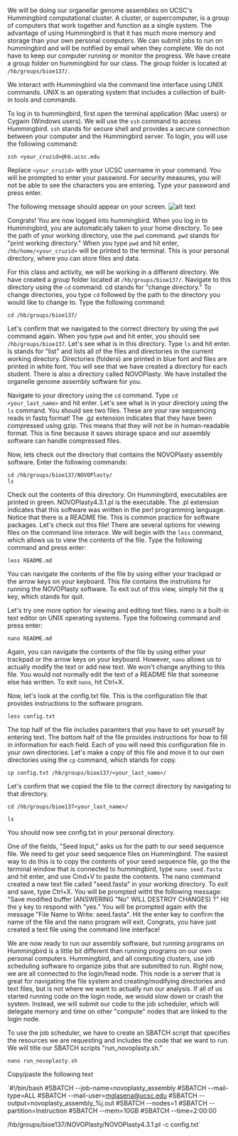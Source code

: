 We will be doing our organellar genome assemblies on UCSC's Hummingbird computational cluster. A cluster, or supercomputer, is a group of computers that work together and function as a single system. The advantage of using Hummingbird is that it has much more memory and storage than your own personal computers. We can submit jobs to run on hummingbird and will be notified by email when they complete. We do not have to keep our computer running or monitor the progress. We have create a group folder on hummingbird for our class. The group folder is located at `/hb/groups/bioe137/`.

We interact with Hummingbird via the command line interface using UNIX commands. UNIX is an operating system that includes a collection of built-in tools and commands.

To log in to hummingbird, first open the terminal application (Mac users) or Cygwin (Windows users). We will use the `ssh` command to access Hummingbird. `ssh` stands for secure shell and provides a secure connection between your computer and the Hummingbird server. To login, you will use the following command:  
  
  `ssh <your_cruzid>@hb.ucsc.edu`  
  
  Replace `<your_cruzid>` with your UCSC username in your command. You will be prompted to enter your password. For security measures, you will not be able to see the characters you are entering. Type your password and press enter.
  
  The following message should appear on your screen. ![alt text](https://user-images.githubusercontent.com/60276545/155772584-312a9baf-f2bc-484d-8254-ddf65895da40.png)   
  
  Congrats! You are now logged into hummingbird. When you log in to Hummingbird, you are automatically taken to your home directory. To see the path of your working directory, use the `pwd` command. `pwd` stands for "print working directory." When you type `pwd` and hit enter, `/hb/home/<your_cruzid>` will be printed to the terminal. This is your personal directory, where you can store files and data.  
  
  For this class and activity, we will be working in a different directory. We have created a group folder located at `/hb/groups/bioe137/`. Navigate to this directory using the `cd` command. cd stands for "change directory." To change directories, you type `cd` followed by the path to the directory you would like to change to. Type the following command:  
  
  `cd /hb/groups/bioe137/` 
  
  Let's confirm that we navigated to the correct directory by using the `pwd` command again. When you type `pwd` and hit enter, you should see `/hb/groups/bioe137`. Let's see what is in this directory. Type `ls` and hit enter. ls stands for "list" and lists all of the files and directories in the current working directory. Directories (folders) are printed in blue font and files are printed in white font. You will see that we have created a directory for each student. There is also a directory called NOVOPlasty. We have installed the organelle genome assembly software for you.  
  
  Navigate to your directory using the `cd` command. Type `cd <your_last_name>` and hit enter. Let's see what is in your directory using the `ls` command. You should see two files. These are your raw sequencing reads in fastq format! The .gz extension indicates that they have been compressed using gzip. This means that they will not be in human-readable format. This is fine because it saves storage space and our assembly software can handle compressed files. 
  
  Now, lets check out the directory that contains the NOVOPlasty assembly software. Enter the following commands:  
  
  `cd /hb/groups/bioe137/NOVOPlasty/`  
  `ls`  
  
  Check out the contents of this directory. On Hummingbird, executables are printed in green. NOVOPlasty4.3.1.pl is the executable. The .pl extension indicates that this software was written in the perl programming language. Notice that there is a README file. This is common practice for software packages. Let's check out this file! There are several options for viewing files on the command line interace. We will begin with the `less` command, which allows us to view the contents of the file. Type the following command and press enter:
  
  `less README.md`
  
  You can navigate the contents of the file by using either your trackpad or the arrow keys on your keyboard. This file contains the instrutions for running the NOVOPlasty software. To exit out of this view, simply hit the q key, which stands for quit. 
  
  Let's try one more option for viewing and editing text files. nano is a built-in text editor on UNIX operating systems. Type the following command and press enter:
  
  `nano README.md`
  
  Again, you can navigate the contents of the file by using either your trackpad or the arrow keys on your keyboard. However, `nano` allows us to actually modify the text or add new text. We won't change anything to this file. You would not normally edit the text of a README file that someone else has written. To exit `nano`, hit Ctrl+X.
  
  Now, let's look at the config.txt file. This is the configuration file that provides instructions to the software program.   
  
  `less config.txt`
  
  The top half of the file includes paramters that you have to set yourself by entering text. The bottom half of the file provides instructions for how to fill in information for each field. Each of you will need this configuration file in your own directories. Let's make a copy of this file and move it to our own directories using the `cp` command, which stands for copy. 
  
  `cp config.txt /hb/groups/bioe137/<your_last_name>/`
  
  Let's confirm that we copied the file to the correct directory by navigating to that directory. 
  
  `cd /hb/groups/bioe137<your_last_name>/`
  
  `ls`
  
  You should now see config.txt in your personal directory. 
  
  One of the fields, "Seed Input," asks us for the path to our seed sequence file. We need to get your seed sequence files on Hummingbird. The easiest way to do this is to copy the contents of your seed sequence file, go the the terminal window that is connected to hummingbird, type `nano seed.fasta` and hit enter, and use Cmd+V to paste the contents. The nano command created a new text file called "seed.fasta" in your working directory. To exit and save, type Ctrl+X. You will be prompted witht the following message: "Save modified buffer (ANSWERING "No" WILL DESTROY CHANGES) ?" Hit the y key to respond with "yes." You will be prompted again with the message "File Name to Write: seed.fasta". Hit the enter key to confirm the name of the file and the nano program will exit. Congrats, you have just created a text file using the command line interface!
  
  We are now ready to run our assembly software, but running programs on Hummingbird is a little bit different than running programs on our own personal computers. Hummingbird, and all computing clusters, use job scheduling software to organize jobs that are submitted to run. Right now, we are all connected to the login/head node. This node is a server that is great for navigating the file system and creating/modifying directories and text files, but is not where we want to actually run our analysis. If all of us started running code on the login node, we would slow down or crash the system. Instead, we will submit our code to the job scheduler, which will delegate memory and time on other "compute" nodes that are linked to the login node.
  
  To use the job scheduler, we have to create an SBATCH script that specifies the resources we are requesting and includes the code that we want to run. We will title our SBATCH scripts "run_novoplasty.sh."
  
  `nano run_novoplasty.sh`
  
  Copy/paste the following text
  
  `#!/bin/bash
#SBATCH --job-name=novoplasty_assembly
#SBATCH --mail-type=ALL
#SBATCH --mail-user=mglasena@ucsc.edu
#SBATCH --output=novoplasty_assembly_%j.out
#SBATCH --nodes=1
#SBATCH --partition=Instruction
#SBATCH --mem=10GB
#SBATCH --time=2:00:00

/hb/groups/bioe137/NOVOPlasty/NOVOPlasty4.3.1.pl -c config.txt`
  
  
  
  
